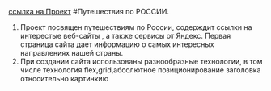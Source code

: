 
[ссылка на Проект](https://oksanaasukhareva.github.io/russian-travel/)
#Путешествия по РОССИИ.
1. Проект посвящен путешествиям по России, содерждит ссылки на интерестые веб-сайты , а также сервисы от Яндекс. Первая страница сайта дает информацию о самых интересных направлениях нашей страны.
2. При создании сайта использованы разнообразные технологии, в том числе технология flex,grid,абсолютное позиционирование заголовка относительно картинкию



